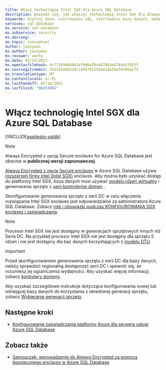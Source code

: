 ```yaml
---
title: Włącz technologię Intel SGX dla Azure SQL Database
description: Dowiedz się, jak włączyć technologię Intel SGX dla Always Encrypted z bezpiecznym enclaves w Azure SQL Database, wybierając generowanie sprzętu z obsługą SGX.
keywords: Szyfruj dane, szyfrowanie SQL, szyfrowanie bazy danych, dane poufne, Always Encrypted, Secure enclaves, SGX, zaświadczanie
services: sql-database
ms.service: sql-database
ms.subservice: security
ms.devlang: ''
ms.topic: conceptual
author: jaszymas
ms.author: jaszymas
ms.reviwer: vanto
ms.date: 01/15/2021
ms.openlocfilehash: 4c77103dbb043ef9d6af9a4078b3e574ab5f953f
ms.sourcegitcommit: 25d1d5eb0329c14367621924e1da19af0a99acf1
ms.translationtype: MT
ms.contentlocale: pl-PL
ms.lasthandoff: 01/16/2021
ms.locfileid: "98253461"
---
```

# <a name="enable-intel-sgx-for-your-azure-sql-database"></a>Włącz technologię Intel SGX dla Azure SQL Database 

[!INCLUDE[appliesto-sqldb](../includes/appliesto-sqldb.md)]

> [!NOTE]
> Always Encrypted z opcją Secure enclaves for Azure SQL Database jest obecnie w **publicznej wersji zapoznawczej**.

[Always Encrypted z opcją Secure enclaves](https://docs.microsoft.com/sql/relational-databases/security/encryption/always-encrypted-enclaves) w Azure SQL Database używa [rozszerzeń firmy Intel (Intel SGX)](https://itpeernetwork.intel.com/microsoft-azure-confidential-computing/) enclaves. Aby można było uzyskać dostęp do platformy Intel SGX, baza danych musi używać [modelu rdzeń wirtualny](service-tiers-vcore.md) i generowania sprzętu z [serii kontrolerów domen](service-tiers-vcore.md#dc-series) .

Skonfigurowanie generowania sprzętu z serii DC w celu włączenia rozwiązania Intel SGX enclaves jest odpowiedzialne za administratora Azure SQL Database. Zobacz [role i obowiązki podczas KONFIGUROWANIA SGX enclaves i zaświadczania](always-encrypted-enclaves-plan.md#roles-and-responsibilities-when-configuring-sgx-enclaves-and-attestation).

> [!NOTE]
> Procesor Intel SGX nie jest dostępny w generacjach sprzętowych innych niż Seria DC. Na przykład procesor Intel SGX nie jest dostępny dla sprzętu 5 rdzeń i nie jest dostępny dla baz danych korzystających z [modelu DTU](service-tiers-dtu.md).

> [!IMPORTANT]
> Przed skonfigurowaniem generowania sprzętu z serii DC dla bazy danych, należy sprawdzić regionalną dostępność serii DC i upewnić się, że rozumiesz jej ograniczenia wydajności. Aby uzyskać więcej informacji, zobacz [kontrolery domeny](service-tiers-vcore.md#dc-series).

Aby uzyskać szczegółowe instrukcje dotyczące konfigurowania nowej lub istniejącej bazy danych do korzystania z określonej generacji sprzętu, zobacz [Wybieranie generacji sprzętu](service-tiers-vcore.md#selecting-a-hardware-generation).
   
## <a name="next-steps"></a>Następne kroki

- [Konfigurowanie zaświadczania platformy Azure dla serwera usługi Azure SQL Database](always-encrypted-enclaves-configure-attestation.md)

## <a name="see-also"></a>Zobacz także

- [Samouczek: wprowadzenie do Always Encrypted za pomocą bezpiecznego enclaves w Azure SQL Database](always-encrypted-enclaves-getting-started.md)